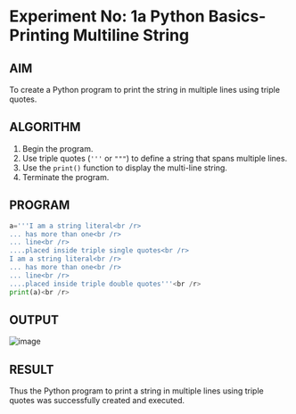 # Experiment No: 1a Python Basics- Printing Multiline String

## AIM  
To create a Python program to print the string in multiple lines using triple quotes.

## ALGORITHM  
1. Begin the program.  
2. Use triple quotes (`'''` or `"""`) to define a string that spans multiple lines.  
3. Use the `print()` function to display the multi-line string.  
4. Terminate the program.

## PROGRAM
```python
a='''I am a string literal<br /r>
... has more than one<br /r>
... line<br /r>
....placed inside triple single quotes<br /r>
I am a string literal<br /r>
... has more than one<br /r>
... line<br /r>
....placed inside triple double quotes'''<br /r>
print(a)<br /r>
```
## OUTPUT
![image](https://github.com/user-attachments/assets/d151b986-1b18-4059-b012-12cc4a54dda1)


## RESULT
Thus the Python program to print a string in multiple lines using triple quotes was successfully created and executed.


